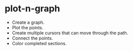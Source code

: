 # plot-n-graph

- Create a graph. 
- Plot the points. 
- Create multiple cursors that can move through the path. 
- Connect the points.
- Color completed sections.
